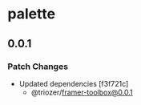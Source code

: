 # palette

## 0.0.1

### Patch Changes

- Updated dependencies [f3f721c]
  - @triozer/framer-toolbox@0.0.1
